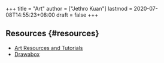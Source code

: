 +++
title = "Art"
author = ["Jethro Kuan"]
lastmod = 2020-07-08T14:55:23+08:00
draft = false
+++

## Resources {#resources}

- [Art Resources and Tutorials](https://artres.xyz/)
- [Drawabox](https://drawabox.com/)
